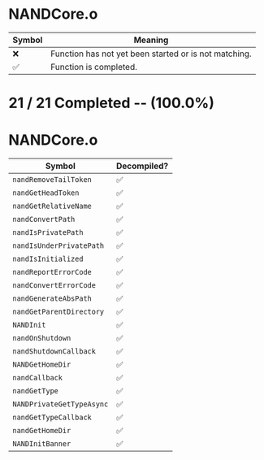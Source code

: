 # NANDCore.o
| Symbol | Meaning 
| ------------- | ------------- 
| :x: | Function has not yet been started or is not matching. 
| :white_check_mark: | Function is completed. 


# 21 / 21 Completed -- (100.0%)
# NANDCore.o
| Symbol | Decompiled? |
| ------------- | ------------- |
| `nandRemoveTailToken` | :white_check_mark: |
| `nandGetHeadToken` | :white_check_mark: |
| `nandGetRelativeName` | :white_check_mark: |
| `nandConvertPath` | :white_check_mark: |
| `nandIsPrivatePath` | :white_check_mark: |
| `nandIsUnderPrivatePath` | :white_check_mark: |
| `nandIsInitialized` | :white_check_mark: |
| `nandReportErrorCode` | :white_check_mark: |
| `nandConvertErrorCode` | :white_check_mark: |
| `nandGenerateAbsPath` | :white_check_mark: |
| `nandGetParentDirectory` | :white_check_mark: |
| `NANDInit` | :white_check_mark: |
| `nandOnShutdown` | :white_check_mark: |
| `nandShutdownCallback` | :white_check_mark: |
| `NANDGetHomeDir` | :white_check_mark: |
| `nandCallback` | :white_check_mark: |
| `nandGetType` | :white_check_mark: |
| `NANDPrivateGetTypeAsync` | :white_check_mark: |
| `nandGetTypeCallback` | :white_check_mark: |
| `nandGetHomeDir` | :white_check_mark: |
| `NANDInitBanner` | :white_check_mark: |
